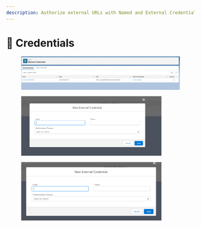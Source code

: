 ```yaml
---
description: Authorize external URLs with Named and External Credentials
---
```


# 🔐 Credentials

<figure><img src="../.gitbook/assets/image (35).png" alt=""><figcaption></figcaption></figure>

<figure><img src="../.gitbook/assets/image (26).png" alt="" width="375"><figcaption></figcaption></figure>

<figure><img src="../.gitbook/assets/image (33).png" alt="" width="375"><figcaption></figcaption></figure>

